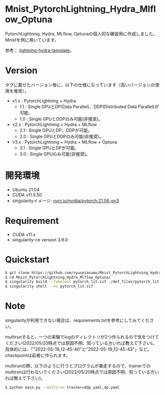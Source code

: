 # Mnist_PytorchLightning_Hydra_Mlflow_Optuna
PytorchLightning, Hydra, MLflow, Optunaの個人的な練習用に作成しました。Mnistを例に用いています。

参考： [lightning-hydra-template](https://github.com/ashleve/lightning-hydra-template)。


# Version
タグに載せたバージョン毎に、以下の仕様になっています（高いバージョンの使用を推奨）。
* v1.x : PytorchLightning + Hydra
    * 1.1 : Single GPUとDP(Data Parallel)、DDP(Distributed Data Parallel)が可能。
    * 1.0 : Single GPUとDDPのみ可能(非推奨)。
* v2.x : PytorchLightning + Hydra + MLflow
    * 2.1 : Single GPUとDP、DDPが可能。
    * 2.0 : Single GPUとDDPのみ可能(非推奨)。
* v3.x : PytorchLightning + Hydra + MLflow + Optuna
    * 3.1 : Single GPUとDPが可能。
    * 3.0 : Single GPUのみ可能(非推奨)。

# 開発環境
* Ubuntu 21.04
* CUDA v11.5.50
* singularityイメージ: [nvcr.io/nvidia/pytorch:21.06-py3](https://docs.nvidia.com/deeplearning/frameworks/pytorch-release-notes/rel_21-06.html)

# Requirement
* CUDA v11.x
* singularity-ce version 3.9.0

# Quickstart
<!-- ## singularityイメージの作成 -->
```bash
$ git clone https://github.com/ryuseiasumo/Mnist_PytorchLightning_Hydra_Mlflow_Optuna
$ cd Mnist_PytorchLightning_Hydra_Mlflow_Optuna/
$ singularity build --fakeroot pytorch_lit.sif ./def_files/pytorch_lit.def
$ singularity shell --nv pytorch_lit.sif
```


# Note
singularityが利用できない場合は、requirements.txtを参考にしてみてください。

multirunすると、一つの実験でlogのディレクトリが2つ作られるので気をつけてください(2022/05/20時点では原因不明、知っている方いれば教えて下さい)。
具体的には、「"2022-05-19_12-45-40"と"2022-05-19_12-45-43"」など。checkpointは前者に作られます。
<!-- DDPで実行する場合、multirunするとエラーになるので気をつけてください(2022/05/17時点では原因不明、知っている方いれば教えて下さい)。 -->

multirunの際、以下のように行うとプログラムが暴走するので、trainerでのmultirunは行わないでください(2022/05/20時点では原因不明、知っている方いれば教えて下さい)。
```bash
$ python main.py --multirun trainer=ddp.yaml,dp.yaml
```
